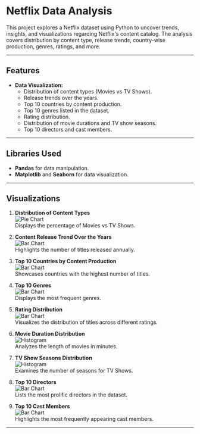 # Netflix Data Analysis

This project explores a Netflix dataset using Python to uncover trends, insights, and visualizations regarding Netflix's content catalog. The analysis covers distribution by content type, release trends, country-wise production, genres, ratings, and more.

---

## Features


- **Data Visualization:**
  - Distribution of content types (Movies vs TV Shows).
  - Release trends over the years.
  - Top 10 countries by content production.
  - Top 10 genres listed in the dataset.
  - Rating distribution.
  - Distribution of movie durations and TV show seasons.
  - Top 10 directors and cast members.

---

## Libraries Used

- **Pandas** for data manipulation.
- **Matplotlib** and **Seaborn** for data visualization.

---

## Visualizations

1. **Distribution of Content Types**  
   ![Pie Chart](path/to/pie_chart_image)  
   Displays the percentage of Movies vs TV Shows.

2. **Content Release Trend Over the Years**  
   ![Bar Chart]([path/to/release_trend_image](https://github.com/keroSzn/netflix_analysis/blob/main/outputs/p1.png))  
   Highlights the number of titles released annually.

3. **Top 10 Countries by Content Production**  
   ![Bar Chart](path/to/top_countries_image)  
   Showcases countries with the highest number of titles.

4. **Top 10 Genres**  
   ![Bar Chart](path/to/top_genres_image)  
   Displays the most frequent genres.

5. **Rating Distribution**  
   ![Bar Chart](path/to/rating_distribution_image)  
   Visualizes the distribution of titles across different ratings.

6. **Movie Duration Distribution**  
   ![Histogram](path/to/movie_duration_image)  
   Analyzes the length of movies in minutes.

7. **TV Show Seasons Distribution**  
   ![Histogram](path/to/tv_show_seasons_image)  
   Examines the number of seasons for TV Shows.

8. **Top 10 Directors**  
   ![Bar Chart](path/to/top_directors_image)  
   Lists the most prolific directors in the dataset.

9. **Top 10 Cast Members**  
   ![Bar Chart](path/to/top_cast_image)  
   Highlights the most frequently appearing cast members.

---


